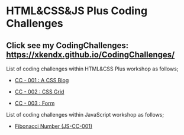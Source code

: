 # HTML&CSS&JS Plus Coding Challenges

## Click see my CodingChallenges: https://xkendx.github.io/CodingChallenges/

List of coding challenges within HTML&CSS Plus workshop as follows;

- [CC - 001 :  A CSS Blog](./HTML-CSS/cc-001/index.html)

- [CC - 002 :  CSS Grid](./HTML-CSS/cc-002/index.html)

- [CC - 003 :  Form](./HTML-CSS/cc-003/index.html)





List of coding challenges within JavaScript workshop as follows;

- [Fibonacci Number (JS-CC-001)](../JavaScript/cc-004/index.html)
